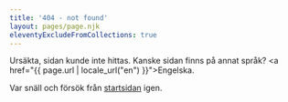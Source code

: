 ```yaml
---
title: '404 - not found'
layout: pages/page.njk
eleventyExcludeFromCollections: true
---
```


Ursäkta, sidan kunde inte hittas. Kanske sidan finns på annat språk?
<a href="{{ page.url | locale_url("en") }}">Engelska</a>.

Var snäll och försök från [startsidan](/) igen.





